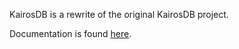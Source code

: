 KairosDB is a rewrite of the original KairosDB project.

Documentation is found [here](http://code.google.com/p/kairosdb/).